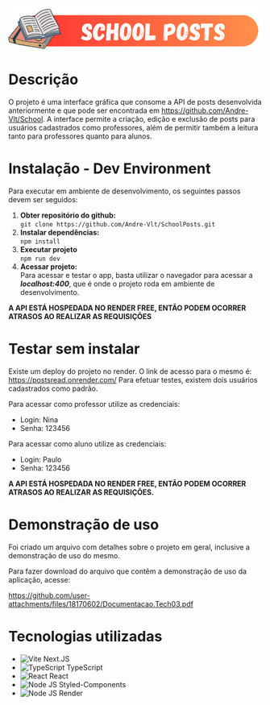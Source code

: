 ![Cabeçalho](/src/app/public/images/Logo.png)  

# Descrição

O projeto é uma interface gráfica que consome a API de posts desenvolvida anteriormente e que pode ser encontrada em https://github.com/Andre-Vlt/School.
A interface permite a criação, edição e exclusão de posts para usuários cadastrados como professores, além de permitir também a leitura tanto para professores quanto para alunos.
# Instalação - Dev Environment

Para executar em ambiente de desenvolvimento, os seguintes passos devem ser seguidos:  
1. **Obter repositório do github:**  
``git clone https://github.com/Andre-Vlt/SchoolPosts.git``  
2. **Instalar dependências:**  
``npm install``    
5. **Executar projeto**  
``npm run dev``
6. **Acessar projeto:**  
Para acessar e testar o app, basta utilizar o navegador para acessar a ***localhost:400***, que é onde o projeto roda em ambiente de desenvolvimento.

**A API ESTÁ HOSPEDADA NO RENDER FREE, ENTÃO PODEM OCORRER ATRASOS AO REALIZAR AS REQUISIÇÕES**

# Testar sem instalar

Existe um deploy do projeto no render. O link de acesso para o mesmo é:  
https://postsread.onrender.com/
Para efetuar testes, existem dois usuários cadastrados como padrão.

Para acessar como professor utilize as credenciais:
- Login: Nina
- Senha: 123456

Para acessar como aluno utilize as credenciais:
- Login: Paulo
- Senha: 123456

**A API ESTÁ HOSPEDADA NO RENDER FREE, ENTÃO PODEM OCORRER ATRASOS AO REALIZAR AS REQUISIÇÕES.**


# Demonstração de uso  

Foi criado um arquivo com detalhes sobre o projeto em geral, inclusive a demonstração de uso do mesmo.

Para fazer download do arquivo que contêm a demonstração de uso da aplicação, acesse:

 https://github.com/user-attachments/files/18170602/Documentacao.Tech03.pdf

# Tecnologias utilizadas

- <img src="https://simpleicons.org/icons/nextdotjs.svg" alt="Vite" width="30" height="30"/> Next.JS
- <img src="https://simpleicons.org/icons/typescript.svg" alt="TypeScript" width="30" height="30"/> TypeScript
- <img src="https://simpleicons.org/icons/react.svg" alt="React" width="30" height="30"/> React
- <img src= "https://simpleicons.org/icons/styledcomponents.svg" alt="Node JS" width = "30" height="30"> Styled-Components 
- <img src= "https://simpleicons.org/icons/render.svg" alt="Node JS" width = "30" height="30"> Render


